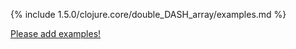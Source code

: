 {% include 1.5.0/clojure.core/double_DASH_array/examples.md %}

[Please add examples!](https://github.com/arrdem/grimoire/edit/master/_includes/1.6.0/clojure.core/double_DASH_array/examples.md)
